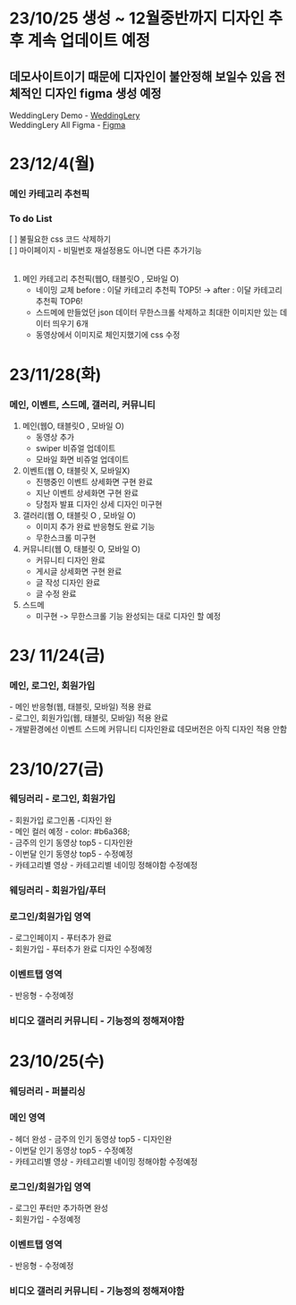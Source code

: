 # 23/10/25 생성 ~ 12월중반까지 디자인 추후 계속 업데이트 예정

## 데모사이트이기 때문에 디자인이 불안정해 보일수 있음 전체적인 디자인 figma 생성 예정

WeddingLery Demo - <a  target="_blank" href="https://bp4sp4.github.io/WeddingVideoPage" >WeddingLery</a> <br>
WeddingLery All Figma - <a href="https://www.figma.com/file/ShCgLKcrh1RjeZv4DnSUYb/%EC%9B%A8%EB%94%A9%EB%9F%AC%EB%A6%AC?type=design&node-id=206%3A216&mode=design&t=FdM5xlLM6nrDN5ts-1">Figma</a>

# 23/12/4(월)

<h3>메인 카테고리 추천픽</h3>

<h3>To do List</h3>
[ ] 불필요한 css 코드 삭제하기<br>
[ ] 마이페이지 - 비밀번호 재설정용도 아니면 다른 추가기능
<br><br>

1. 메인 카테고리 추천픽(웹O, 태블릿O , 모바일 O)
   - 네이밍 교체 before : 이달 카테고리 추천픽 TOP5! -> after : 이달 카테고리 추천픽 TOP6!
   - 스드메에 만들었던 json 데이터 무한스크롤 삭제하고 최대한 이미지만 있는 데이터 띄우기 6개
   - 동영상에서 이미지로 체인지했기에 css 수정

# 23/11/28(화)

<h3>메인, 이벤트, 스드메, 갤러리, 커뮤니티</h3>

1. 메인(웹O, 태블릿O , 모바일 O)
   - 동영상 추가
   - swiper 비쥬얼 업데이트
   - 모바일 화면 비쥬얼 업데이트
2. 이벤트(웹 O, 태블릿 X, 모바일X)
   - 진행중인 이벤트 상세화면 구현 완료
   - 지난 이벤트 상세화면 구현 완료
   - 당첨자 발표 디자인 상세 디자인 미구현
3. 갤러리(웹 O, 태블릿 O , 모바일 O)
   - 이미지 추가 완료 반응형도 완료 기능
   - 무한스크롤 미구현
4. 커뮤니티(웹 O, 태블릿 O, 모바일 O)
   - 커뮤니티 디자인 완료
   - 게시글 상세화면 구현 완료
   - 글 작성 디자인 완료
   - 글 수정 완료
5. 스드메
   - 미구현 -> 무한스크롤 기능 완성되는 대로 디자인 할 예정

# 23/ 11/24(금)

<h3>메인, 로그인, 회원가입</h3>
- 메인 반응형(웹, 태블릿, 모바일) 적용 완료 <br>
- 로그인, 회원가입(웹, 태블릿, 모바일) 적용 완료 <br>
- 개발환경에선 이벤트 스드메 커뮤니티 디자인완료 데모버전은 아직 디자인 적용 안함

# 23/10/27(금)

<h3>웨딩러리 - 로그인, 회원가입 </h3>
- 회원가입 로그인폼 -디자인 완 <br>
- 메인 컬러 예정 - color: #b6a368;<br>
- 금주의 인기 동영상 top5 - 디자인완 <br>
- 이번달 인기 동영상 top5 - 수정예정 <br>
- 카테고리별 영상 - 카테고리별 네이밍 정해야함 수정예정<br>

<h3>웨딩러리 - 회원가입/푸터 </h3>

<h3>로그인/회원가입 영역</h3>
- 로그인페이지 - 푸터추가 완료 <br>
- 회원가입 - 푸터추가 완료 디자인 수정예정 <br>

<h3>이벤트탭 영역</h3>
- 반응형 - 수정예정

<h3>비디오 갤러리 커뮤니티 - 기능정의 정해져야함</h3>

# 23/10/25(수)

<h3>웨딩러리 - 퍼블리싱 </h3>

<h3>메인 영역</h3>
- 헤더 완성
- 금주의 인기 동영상 top5 - 디자인완 <br>
- 이번달 인기 동영상 top5 - 수정예정 <br>
- 카테고리별 영상 - 카테고리별 네이밍 정해야함 수정예정<br>

<h3>로그인/회원가입 영역</h3>
- 로그인 푸터만 추가하면 완성 <br>
- 회원가입 - 수정예정 <br>

<h3>이벤트탭 영역</h3>
- 반응형 - 수정예정

<h3>비디오 갤러리 커뮤니티 - 기능정의 정해져야함</h3>
